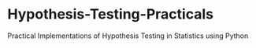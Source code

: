 # Hypothesis-Testing-Practicals
Practical Implementations of Hypothesis Testing in Statistics using Python
